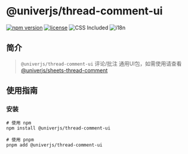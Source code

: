 # @univerjs/thread-comment-ui

[![npm version](https://img.shields.io/npm/v/@univerjs/thread-comment-ui)](https://npmjs.org/packages/@univerjs/thread-comment-ui)
[![license](https://img.shields.io/npm/l/@univerjs/thread-comment-ui)](https://img.shields.io/npm/l/@univerjs/thread-comment-ui)
![CSS Included](https://img.shields.io/badge/CSS_Included-blue?logo=CSS3)
![i18n](https://img.shields.io/badge/zh--CN%20%7C%20en--US-cornflowerblue?label=i18n)

## 简介

> `@univerjs/thread-comment-ui` 评论/批注 通用UI包，如需使用请查看 [@univerjs/sheets-thread-comment](../sheets-thread-comment/README-zh.md)

## 使用指南

### 安装

```shell
# 使用 npm
npm install @univerjs/thread-comment-ui

# 使用 pnpm
pnpm add @univerjs/thread-comment-ui
```
